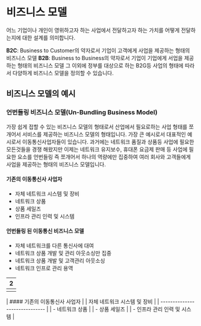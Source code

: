 # 비즈니스 모델
어느 기업이나 개인이 영위하고자 하는 사업에서 전달하고자 하는 가치를 어떻게 전달하는지에 대한 설계를 의미합니다.

**B2C**: Business to Customer의 약자로서 기업이 고객에게 사업을 제공하는 형태의 비즈니스 모델
**B2B**: Business to Business의 약자로서 기업이 기업에게 서업을 제공하는 형태의 비즈니스 모델
그 이외에 정부를 대상으로 하는 B2G등 사업의 형태에 따라서 다양하게 비즈니스 모델을 정의할 수 있습니다.


## 비즈니스 모델의 예시

### 언번들링 비즈니스 모델(Un-Bundling Business Model)
가장 쉽게 접할 수 있는 비즈니스 모델의 형태로서 산업에서 필요로하는 사업 형태를 쪼개어서 서비스를 제공하는 비즈니스 모델의 형태입니다. 가장 큰 예시로서 대표적인 예시로서 이동통신사업자들이 있습니다. 과거에는 네트워크 품질과 상품등 사업에 필요한 모든것들을 경쟁 해왔지만 이제는 네트워크 유지보수, 휴대폰 요금제 판매 등 사업에 필요한 요소를 언번들링 즉 쪼개어서 하나의 역량에만 집중하여 여러 회사와 고객들에게 사업을 제공하는 형태의 비즈니스 모델입니다. 

#### 기존의 이동통신사 사업자 
- 자체 네트워크 시스템 및 장비
- 네트워크 상품
- 상품 세일즈
- 인프라 관리 인력 및 시스템

#### 언번들링 된 이동통신 비즈니스 모델
- 자체 네트워크를 다른 통신사에 대여
- 네트워크 상품 개발 및 관리 아웃소싱만 집중
- 네트워크 상품 개발 및 고객관리 아웃소싱
- 네트워크 인프로 관리 용역

| 2   |
| --- |
|     |

| #### 기존의 이동통신사 사업자  |
| 자체 네트워크 시스템 및 장비   |
| ------------------------------ |
| - 네트워크 상품                |
| - 상품 세일즈                  |
| - 인프라 관리 인력 및 시스템   |




